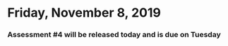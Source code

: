 Friday, November 8, 2019
====================
### Assessment #4 will be released today and is due on Tuesday
